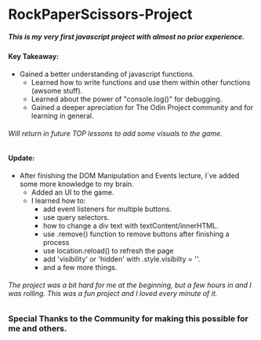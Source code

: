 # RockPaperScissors-Project

##### This is my very first javascript project with almost no prior experience. 

#### Key Takeaway:
* Gained a better understanding of javascript functions.
    * Learned how to write functions and use them within other functions (awsome stuff).
    * Learned about the power of "console.log()" for debugging.
    * Gained a deeper apreciation for The Odin Project community and for learning in general.


###### Will return in future TOP lessons to add some visuals to the game.



#### Update:
- After finishing the DOM Manipulation and Events lecture, I`ve added some more knowledge to my brain.
    * Added an UI to the game.
    * I learned how to:
        * add event listeners for multiple buttons.
        * use query selectors.
        * how to change a div text with textContent/innerHTML.
        * use .remove() function to remove buttons after finishing a process
        * use location.reload() to refresh the page
        * add 'visibility' or 'hidden' with .style.visibilty = ''.
        * and a few more things.

###### The project was a bit hard for me at the beginning, but a few hours in and I was rolling. This was a fun project and I loved every minute of it.

### Special Thanks to the Community for making this possible for me and others.